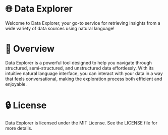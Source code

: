 # 🌐 Data Explorer

Welcome to Data Explorer, your go-to service for retrieving insights from a wide variety of data sources using natural language!

# 🚀 Overview
Data Explorer is a powerful tool designed to help you navigate through structured, semi-structured, and unstructured data effortlessly. With its intuitive natural language interface, you can interact with your data in a way that feels conversational, making the exploration process both efficient and enjoyable.

# 🔒 License
Data Explorer is licensed under the MIT License. See the LICENSE file for more details.
